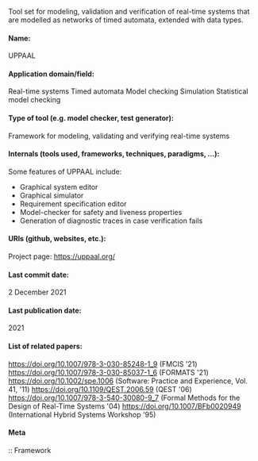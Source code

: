 Tool set for modeling, validation and verification of real-time systems that are modelled as networks of timed automata, extended with data types.

#### Name:
UPPAAL

#### Application domain/field:
Real-time systems
Timed automata
Model checking
Simulation
Statistical model checking

#### Type of tool (e.g. model checker, test generator):
Framework for modeling, validating and verifying real-time systems

#### Internals (tools used, frameworks, techniques, paradigms, ...):
Some features of UPPAAL include:
- Graphical system editor
- Graphical simulator 
- Requirement specification editor
- Model-checker for safety and liveness properties
- Generation of diagnostic traces in case verification fails

#### URIs (github, websites, etc.):
Project page: https://uppaal.org/

#### Last commit date:
2 December 2021

#### Last publication date:
2021

#### List of related papers:
https://doi.org/10.1007/978-3-030-85248-1_9 (FMCIS '21)
https://doi.org/10.1007/978-3-030-85037-1_6 (FORMATS '21)
https://doi.org/10.1002/spe.1006 (Software: Practice and Experience, Vol. 41, '11)
https://doi.org/10.1109/QEST.2006.59 (QEST '06)
https://doi.org/10.1007/978-3-540-30080-9_7 (Formal Methods for the Design of Real-Time Systems '04)
https://doi.org/10.1007/BFb0020949 (International Hybrid Systems Workshop '95)

#### Meta
:: Framework